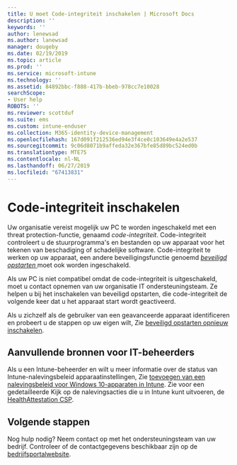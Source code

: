 ```yaml
---
title: U moet Code-integriteit inschakelen | Microsoft Docs
description: ''
keywords: ''
author: lenewsad
ms.author: lanewsad
manager: dougeby
ms.date: 02/19/2019
ms.topic: article
ms.prod: ''
ms.service: microsoft-intune
ms.technology: ''
ms.assetid: 84892bbc-f888-417b-bbeb-978cc7e10028
searchScope:
- User help
ROBOTS: ''
ms.reviewer: scottduf
ms.suite: ems
ms.custom: intune-enduser
ms.collection: M365-identity-device-management
ms.openlocfilehash: 167d091f212536ed94e3f4ce0c103649e4a2e537
ms.sourcegitcommit: 9c06d8071b9affeda32e367bfe85d89bc524ed0b
ms.translationtype: MTE75
ms.contentlocale: nl-NL
ms.lasthandoff: 06/27/2019
ms.locfileid: "67413831"
---
```

# <a name="enable-code-integrity"></a>Code-integriteit inschakelen

Uw organisatie vereist mogelijk uw PC te worden ingeschakeld met een threat protection-functie, genaamd *code-integriteit*. Code-integriteit controleert u de stuurprogramma's en bestanden op uw apparaat voor het tekenen van beschadiging of schadelijke software. Code-integriteit te werken op uw apparaat, een andere beveiligingsfunctie genoemd [ *beveiligd opstarten* ](https://docs.microsoft.com/windows/security/information-protection/secure-the-windows-10-boot-process#secure-boot) moet ook worden ingeschakeld. 

Als uw PC is niet compatibel omdat de code-integriteit is uitgeschakeld, moet u contact opnemen van uw organisatie IT ondersteuningsteam. Ze helpen u bij het inschakelen van beveiligd opstarten, die code-integriteit de volgende keer dat u het apparaat start wordt geactiveerd. 

Als u zichzelf als de gebruiker van een geavanceerde apparaat identificeren en probeert u de stappen op uw eigen wilt, Zie [beveiligd opstarten opnieuw inschakelen](https://docs.microsoft.com/windows-hardware/manufacture/desktop/disabling-secure-boot#re-enable-secure-boot).

## <a name="additional-resources-for-it-administrators"></a>Aanvullende bronnen voor IT-beheerders  
Als u een Intune-beheerder en wilt u meer informatie over de status van Intune-nalevingsbeleid apparaatinstellingen, Zie [toevoegen van een nalevingsbeleid voor Windows 10-apparaten in Intune](https://docs.microsoft.com/intune/compliance-policy-create-windows). Zie voor een gedetailleerde Kijk op de nalevingsacties die u in Intune kunt uitvoeren, de [HealthAttestation CSP](https://docs.microsoft.com/windows/client-management/mdm/healthattestation-csp#step-8-take-appropriate-policy-action-based-on-evaluation-results).  

## <a name="next-steps"></a>Volgende stappen  
Nog hulp nodig? Neem contact op met het ondersteuningsteam van uw bedrijf. Controleer of de contactgegevens beschikbaar zijn op de [bedrijfsportalwebsite](https://go.microsoft.com/fwlink/?linkid=2010980).
